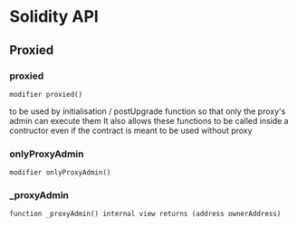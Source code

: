 # Solidity API

## Proxied

### proxied

```solidity
modifier proxied()
```

to be used by initialisation / postUpgrade function so that only the proxy's admin can execute them
It also allows these functions to be called inside a contructor
even if the contract is meant to be used without proxy

### onlyProxyAdmin

```solidity
modifier onlyProxyAdmin()
```

### _proxyAdmin

```solidity
function _proxyAdmin() internal view returns (address ownerAddress)
```

